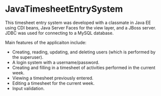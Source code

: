JavaTimesheetEntrySystem
========================

This timesheet entry system was developed with a classmate in Java EE using CDI beans, Java Server Faces for the view layer, and a JBoss server. JDBC was used for connecting to a MySQL database. 

Main features of the applicaiton include:

*	Creating, reading, updating, and deleting users (which is performed by the superuser).
*	A login system with a username/password. 
*	Creating and filling in a timesheet of activities performed in the current week.
*	Viewing a timesheet previously entered.
*	Editing a timesheet for the current week.
* Input validation.



